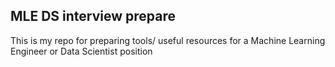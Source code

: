 ## MLE DS interview prepare

This is my repo for preparing tools/ useful resources for a Machine Learning Engineer or Data Scientist position